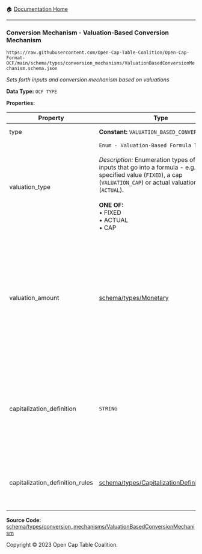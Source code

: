 :house: [Documentation Home](../../../../README.md)

---

### Conversion Mechanism - Valuation-Based Conversion Mechanism

`https://raw.githubusercontent.com/Open-Cap-Table-Coalition/Open-Cap-Format-OCF/main/schema/types/conversion_mechanisms/ValuationBasedConversionMechanism.schema.json`

_Sets forth inputs and conversion mechanism based on valuations_

**Data Type:** `OCF TYPE`

**Properties:**

| Property                        | Type                                                                                                                                                                                                                                                                                                 | Description                                                                                                                                                                                                                         | Required   |
| ------------------------------- | ---------------------------------------------------------------------------------------------------------------------------------------------------------------------------------------------------------------------------------------------------------------------------------------------------- | ----------------------------------------------------------------------------------------------------------------------------------------------------------------------------------------------------------------------------------- | ---------- |
| type                            | **Constant:** `VALUATION_BASED_CONVERSION`                                                                                                                                                                                                                                                           | Scalar Constant                                                                                                                                                                                                                     | `REQUIRED` |
| valuation_type                  | `Enum - Valuation-Based Formula Type`</br></br>_Description:_ Enumeration types of valuation inputs that go into a formula - e.g. use a specified value (`FIXED`), a cap (`VALUATION_CAP`) or actual valuation (`ACTUAL`).</br></br>**ONE OF:** </br>&bull; FIXED </br>&bull; ACTUAL </br>&bull; CAP | Enumeration types of valuation inputs that go into a formula - e.g. use a specified value (`FIXED`), a cap (`VALUATION_CAP`) or actual valuation (`ACTUAL`).                                                                        | `REQUIRED` |
| valuation_amount                | [schema/types/Monetary](../Monetary.md)                                                                                                                                                                                                                                                              | If there is a specified valuation figure to use, what is it? Look to `valuation_type` to understand whether this represents, a max valuation (`CAP`), actual valuation at time of exercise (`ACTUAL`) or fixed valuation (`FIXED`). | -          |
| capitalization_definition       | `STRING`                                                                                                                                                                                                                                                                                             | How is company capitalization defined for purposes of exercise calculations? If possible, include the legal language from the instrument.                                                                                           | -          |
| capitalization_definition_rules | [schema/types/CapitalizationDefinitionRules](../CapitalizationDefinitionRules.md)                                                                                                                                                                                                                    | The rules for which types of securities would be included in the capitalization definition.                                                                                                                                         | -          |

**Source Code:** [schema/types/conversion_mechanisms/ValuationBasedConversionMechanism](../../../../../schema/types/conversion_mechanisms/ValuationBasedConversionMechanism.schema.json)

Copyright © 2023 Open Cap Table Coalition.
